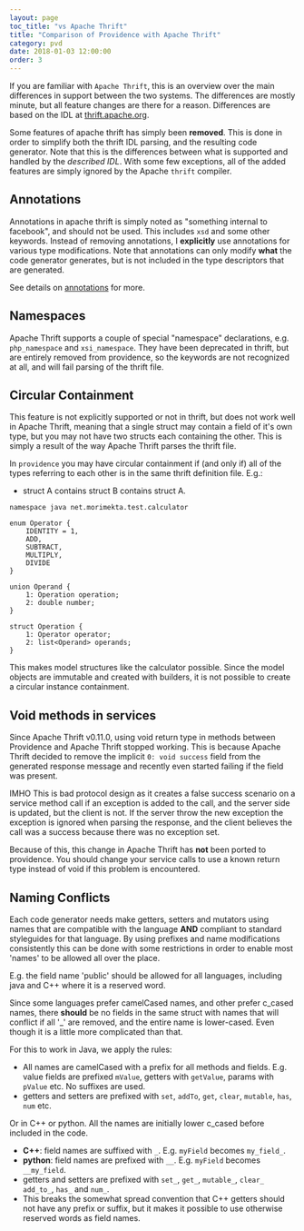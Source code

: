 ```yaml
---
layout: page
toc_title: "vs Apache Thrift"
title: "Comparison of Providence with Apache Thrift"
category: pvd
date: 2018-01-03 12:00:00
order: 3
---
```


If you are familiar with `Apache Thrift`, this is an overview over the
main differences in support between the two systems. The differences are
mostly minute, but all feature changes are there for a reason. Differences
are based on the IDL at [thrift.apache.org](https://thrift.apache.org/docs/idl).

Some features of apache thrift has simply been **removed**. This is done
in order to simplify both the thrift IDL parsing, and the resulting code
generator. Note that this is the differences between what is supported
and handled by the *described IDL*. With some few exceptions, all of the
added features are simply ignored by the Apache `thrift` compiler.

## Annotations

Annotations in apache thrift is simply noted as "something internal to
facebook", and should not be used. This includes `xsd` and some other
keywords. Instead of removing annotations, I **explicitly** use
annotations for various type modifications. Note that annotations can
only modify **what** the code generator generates, but is not included
in the type descriptors that are generated.

See details on [annotations](annotations.html) for more.

## Namespaces

Apache Thrift supports a couple of special "namespace" declarations, e.g.
`php_namespace` and `xsi_namespace`. They have been deprecated in thrift,
but are entirely removed from providence, so the keywords are not recognized
at all, and will fail parsing of the thrift file.

## Circular Containment

This feature is not explicitly supported or not in thrift, but does not
work well in Apache Thrift, meaning that a single struct may contain a
field of it's own type, but you may not have two structs each containing
the other. This is simply a result of the way Apache Thrift parses the
thrift file.

In `providence` you may have circular containment if (and only if) all
of the types referring to each other is in the same thrift definition
file. E.g.:

- struct A contains struct B contains struct A.

```thrift
namespace java net.morimekta.test.calculator

enum Operator {
    IDENTITY = 1,
    ADD,
    SUBTRACT,
    MULTIPLY,
    DIVIDE
}

union Operand {
    1: Operation operation;
    2: double number;
}

struct Operation {
    1: Operator operator;
    2: list<Operand> operands;
}
```

This makes model structures like the calculator possible. Since the model
objects are immutable and created with builders, it is not possible to create
a circular instance containment.

## Void methods in services

Since Apache Thrift v0.11.0, using void return type in methods between
Providence and Apache Thrift stopped working. This is because Apache Thrift
decided to remove the implicit `0: void success` field from the generated
response message and recently even started failing if the field was present.

IMHO This is bad protocol design as it creates a false success scenario on
a service method call if an exception is added to the call, and the server
side is updated, but the client is not. If the server throw the new exception
the exception is ignored when parsing the response, and the client believes
the call was a success because there was no exception set.

Because of this, this change in Apache Thrift has **not** been ported to
providence. You should change your service calls to use a known return
type instead of void if this problem is encountered.

## Naming Conflicts

Each code generator needs make getters, setters and mutators using names that are
compatible with the language **AND** compliant to standard styleguides for that
language. By using prefixes and name modifications consistently this can be
done with some restrictions in order to enable most 'names' to be allowed all
over the place.

E.g. the field name 'public' should be allowed for all languages, including
java and C++ where it is a reserved word.

Since some languages prefer camelCased names, and other prefer c_cased names,
there **should** be no fields in the same struct with names that will conflict
if all '_' are removed, and the entire name is lower-cased. Even though it is
a little more complicated than that.

For this to work in Java, we apply the rules:

- All names are camelCased with a prefix for all methods and fields. E.g.
  value fields are prefixed `mValue`, getters with `getValue`, params with
  `pValue` etc. No suffixes are used.
- getters and setters are prefixed with `set`, `addTo`, `get`, `clear`,
  `mutable`, `has`, `num` etc.

Or in C++ or python. All the names are initially lower c_cased before
included in the code.

- __C++__: field names are suffixed with `_`. E.g. `myField` becomes `my_field_`.
- __python__: field names are prefixed with `__`. E.g. `myField` becomes `__my_field`.
- getters and setters are prefixed with `set_`, `get_`, `mutable_`, `clear_` `add_to_`, `has_` and `num_`.
- This breaks the somewhat spread convention that C++ getters should not have any prefix or suffix, but
  it makes it possible to use otherwise reserved words as field names.
